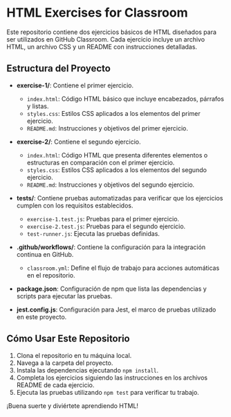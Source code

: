 # HTML Exercises for Classroom

Este repositorio contiene dos ejercicios básicos de HTML diseñados para ser utilizados en GitHub Classroom. Cada ejercicio incluye un archivo HTML, un archivo CSS y un README con instrucciones detalladas.

## Estructura del Proyecto

- **exercise-1/**: Contiene el primer ejercicio.
  - `index.html`: Código HTML básico que incluye encabezados, párrafos y listas.
  - `styles.css`: Estilos CSS aplicados a los elementos del primer ejercicio.
  - `README.md`: Instrucciones y objetivos del primer ejercicio.

- **exercise-2/**: Contiene el segundo ejercicio.
  - `index.html`: Código HTML que presenta diferentes elementos o estructuras en comparación con el primer ejercicio.
  - `styles.css`: Estilos CSS aplicados a los elementos del segundo ejercicio.
  - `README.md`: Instrucciones y objetivos del segundo ejercicio.

- **tests/**: Contiene pruebas automatizadas para verificar que los ejercicios cumplen con los requisitos establecidos.
  - `exercise-1.test.js`: Pruebas para el primer ejercicio.
  - `exercise-2.test.js`: Pruebas para el segundo ejercicio.
  - `test-runner.js`: Ejecuta las pruebas definidas.

- **.github/workflows/**: Contiene la configuración para la integración continua en GitHub.
  - `classroom.yml`: Define el flujo de trabajo para acciones automáticas en el repositorio.

- **package.json**: Configuración de npm que lista las dependencias y scripts para ejecutar las pruebas.

- **jest.config.js**: Configuración para Jest, el marco de pruebas utilizado en este proyecto.

## Cómo Usar Este Repositorio

1. Clona el repositorio en tu máquina local.
2. Navega a la carpeta del proyecto.
3. Instala las dependencias ejecutando `npm install`.
4. Completa los ejercicios siguiendo las instrucciones en los archivos README de cada ejercicio.
5. Ejecuta las pruebas utilizando `npm test` para verificar tu trabajo.

¡Buena suerte y diviértete aprendiendo HTML!